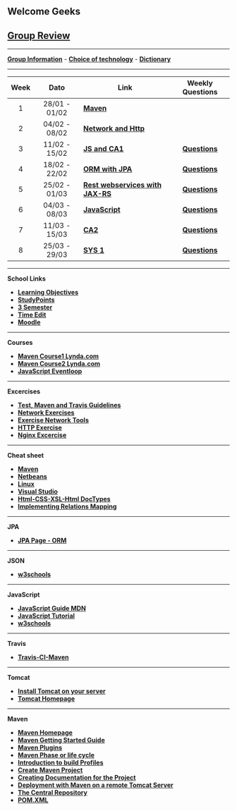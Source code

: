 
## Welcome Geeks

## [**Group Review**](groupreview.md)

___

[**Group Information**](gruppe.md) -
[**Choice of technology**](tek.md) -
[**Dictionary**](dictionary.md)

___


| Week | Dato | Link |Weekly Questions|
|:----:|:----:|------|:--------------:|
|  1   | 28/01 - 01/02 |<a href="https://github.com/cphdat3sem2019spring/Week-01" target="_blank">**Maven**</a>||
|  2   | 04/02 - 08/02 | <a href="https://datsoftlyngby.github.io/dat3sem2019Spring/Modul1/Week2/" target="_blank">**Network and Http**</a> ||
|  3   | 11/02 - 15/02 | <a href="https://github.com/cphdat3sem2019spring/Week-03-JavaScript-1-and-CA1" target="_blank">**JS and CA1**</a>|<a href="https://docs.google.com/document/d/19mr3QYYsAnwBhN7Jw_ZPNsivSKGpskR-GGs9_ESM2D8/edit?usp=sharing" target="_blank">**Questions**</a>
|  4   |18/02 - 22/02 |<a href="https://github.com/cphdat3sem2019spring/Week-04-ObjectRelationMapping" target="_blank">**ORM with JPA**</a>| <a href="https://docs.google.com/document/d/1CYBQrVXos_lIDm5SqRbaNEyB8i6tF5NS4y2oCS3agjQ/edit?usp=sharing" target="_blank">**Questions**</a>
 |5| 25/02 - 01/03|<a href="https://datsoftlyngby.github.io/dat3sem2019Spring/Modul2/Week2/" target="_blank">**Rest webservices with JAX-RS**</a> |<a href="https://docs.google.com/document/d/19MTHVnkNHL5uvuQWl4oYu30XwZ02tivrV7CTDMAa4Wk/edit?usp=sharing" target="_blank">**Questions**</a> |
 | 6 |04/03 - 08/03| <a href="https://datsoftlyngby.github.io/dat3sem2019Spring/Modul2/Week3/" target="_blank">**JavaScript**</a> |<a href="https://docs.google.com/document/d/1zh1YNufKbFVrHuAb4A9NA3YA54zkPm_Wu0ee-4AKfrU/edit?usp=sharing" target="_blank">**Questions**</a> |
 | 7 | 11/03 - 15/03 |<a href="https://docs.google.com/document/d/1LC5qSkwf2jB1ea7KHYBBD1OC_gXjwJzMQlnEGp0Ze2s/edit" target="_blank">**CA2**</a> |<a href="https://docs.google.com/document/d/1YLptt6UcxZ1cmOH3-ypqr3-TOZfaTVLmPb_GB8csgSs/edit?usp=sharing" target="_blank">**Questions**</a> |
 | 8 | 25/03 - 29/03 |<a href="https://datsoftlyngby.github.io/dat3sem2019Spring/Modul4/Week1_Sys1/" target="_blank">**SYS 1**</a> |<a href="https://docs.google.com/document/d/1Wn0Lk_qns7Bcvgh2eRs2rPrrUmumoqaKokTLuu7EOLk/edit?usp=sharing" target="_blank">**Questions**</a> |


_____


**School Links**
* <a href="https://docs.google.com/spreadsheets/d/1m-uV26BOeiyZHdYdSMisJVLfQmlXeOYAAO0eyaXLXqc/edit#gid=0" target="_blank">**Learning Objectives**</a>
* <a href="https://studypoints.info/#/view1" target="_blank">**StudyPoints**</a>
* <a href="https://datsoftlyngby.github.io/dat3sem2019Spring/" target="_blank">**3 Semester**</a>
* <a href="https://cloud.timeedit.net/cphbusiness/web" target="_blank">**Time Edit**</a>
* <a href="https://cphbusiness.mrooms.net/" target="_blank">**Moodle**</a>

___


**Courses**
* <a href="https://www.lynda.com/Maven-tutorials/Java-Build-Automation-Maven/504792-2.html" target="_blank">**Maven Course1 Lynda.com**</a>
* <a href="https://www.lynda.com/Maven-tutorials/Multi-Module-Build-Automation-Maven/520530-2.html" target="_blank">**Maven Course2 Lynda.com**</a>
* <a href="https://www.youtube.com/watch?v=8aGhZQkoFbQ" target="_blank">**JavaScript Eventloop**</a>

___


**Excercises**
 * [**Test, Maven and Travis Guidelines**](testguidelines.md)
 * [**Network Exercises**](networkexercise.md)
 * [**Exercise Network Tools**](exercisenetworktools.md)
 * [**HTTP Exercise**](exercisehttp.md)
 * [**Nginx Excercise**](nginxexercise.md)
 
 ____
 

**Cheat sheet**
* <a href="http://files.zeroturnaround.com/pdf/Maven-cheat-sheet.pdf?fbclid=IwAR0ReiR51-OSKcx33GWa7ztZ_FqAxs8MCg4pfRaj1lNCIDqaUk2mLyVLNxw" target="_blank">**Maven**</a>
* <a href="https://netbeans.org/project_downloads/usersguide/shortcuts-80.pdf" target="_blank">**Netbeans**</a>
* <a href="https://files.fosswire.com/2007/08/fwunixref.pdf" target="_blank">**Linux**</a>
* <a href="https://code.visualstudio.com/shortcuts/keyboard-shortcuts-windows.pdf" target="_blank">**Visual Studio**</a>
* <a href="https://docs.emmet.io/cheatsheet-a5.pdf" target="_blank">**Html-CSS-XSL-Html DocTypes**</a>
* <a href="https://docs.google.com/document/d/1C3BNKSonlCVUhdRyXkHS5Spp1hIKMRgxuqAD9lh0ak0/edit?usp=sharing" target="_blank">**Implementing Relations Mapping**</a>

___


**JPA**
 * [**JPA Page - ORM**](jpa.md)

___


**JSON**
* <a href="https://www.w3schools.com/js/js_json_intro.asp" target="_blank">**w3schools**</a>

___


**JavaScript**
* <a href="https://developer.mozilla.org/en-US/docs/Web/JavaScript" target="_blank">**JavaScript Guide MDN**</a>
* <a href="https://javascript.info/" target="_blank">**JavaScript Tutorial**</a>
* <a href="https://www.w3schools.com/js/default.asp" target="_blank">**w3schools**</a>

___


**Travis**
* <a href="https://docs.google.com/document/d/1lbDDwoPFQVkogopt1Wmn92FoLP6vUpCvt2TqTgDCMPM/edit" target="_blank">**Travis-CI-Maven**</a>

____


**Tomcat**
* <a href="https://docs.google.com/document/d/1TnPFlZjl8phGqROQB0syUnSJQiaDASZya3gv8qK2qcI/edit?fbclid=IwAR1JoRwDW3Wcfu2HWRSSqfdewZt3usNrOAEYbHXxOcM1yo6kfwdOy8GfCZs#heading=h.6arfkivd01by" target="_blank">**Install Tomcat on your server**</a>
* <a href="http://tomcat.apache.org/" target="_blank">**Tomcat Homepage**</a>

___


**Maven**
* <a href="https://maven.apache.org/" target="_blank">**Maven Homepage**</a>
* <a href="https://maven.apache.org/guides/getting-started/index.html" target="_blank">**Maven Getting Started Guide**</a>
* [**Maven Plugins**](mavenplugins.md)
* [**Maven Phase or life cycle**](lifecycle.md)
* <a href="http://maven.apache.org/guides/introduction/introduction-to-profiles.html" target="_blank">**Introduction to build Profiles**</a>
* [**Create Maven Project**](mavenguide.md)
* [**Creating Documentation for the Project**](documentation.md)
* [**Deployment with Maven on a remote Tomcat Server**](deploymentmaven.md)
* <a href="https://search.maven.org/" target="_blank">**The Central Repository**</a>
* [**POM.XML**](pom.md)

